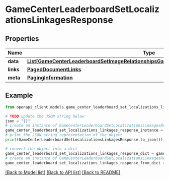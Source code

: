 # GameCenterLeaderboardSetLocalizationsLinkagesResponse


## Properties

Name | Type | Description | Notes
------------ | ------------- | ------------- | -------------
**data** | [**List[GameCenterLeaderboardSetImageRelationshipsGameCenterLeaderboardSetLocalizationData]**](GameCenterLeaderboardSetImageRelationshipsGameCenterLeaderboardSetLocalizationData.md) |  | 
**links** | [**PagedDocumentLinks**](PagedDocumentLinks.md) |  | 
**meta** | [**PagingInformation**](PagingInformation.md) |  | [optional] 

## Example

```python
from openapi_client.models.game_center_leaderboard_set_localizations_linkages_response import GameCenterLeaderboardSetLocalizationsLinkagesResponse

# TODO update the JSON string below
json = "{}"
# create an instance of GameCenterLeaderboardSetLocalizationsLinkagesResponse from a JSON string
game_center_leaderboard_set_localizations_linkages_response_instance = GameCenterLeaderboardSetLocalizationsLinkagesResponse.from_json(json)
# print the JSON string representation of the object
print(GameCenterLeaderboardSetLocalizationsLinkagesResponse.to_json())

# convert the object into a dict
game_center_leaderboard_set_localizations_linkages_response_dict = game_center_leaderboard_set_localizations_linkages_response_instance.to_dict()
# create an instance of GameCenterLeaderboardSetLocalizationsLinkagesResponse from a dict
game_center_leaderboard_set_localizations_linkages_response_from_dict = GameCenterLeaderboardSetLocalizationsLinkagesResponse.from_dict(game_center_leaderboard_set_localizations_linkages_response_dict)
```
[[Back to Model list]](../README.md#documentation-for-models) [[Back to API list]](../README.md#documentation-for-api-endpoints) [[Back to README]](../README.md)


